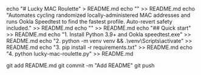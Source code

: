 echo "# Lucky MAC Roulette" > README.md
echo "" >> README.md
echo "Automates cycling randomized locally-administered MAC addresses and runs Ookla Speedtest to find the fastest profile. Auto-revert safety included." >> README.md
echo "" >> README.md
echo "## Quick start" >> README.md
echo "1. Install Python 3.9+ and Ookla speedtest.exe" >> README.md
echo "2. python -m venv venv && .\\venv\\Scripts\\activate" >> README.md
echo "3. pip install -r requirements.txt" >> README.md
echo "4. python lucky-mac-roulette.py" >> README.md

git add README.md
git commit -m "Add README"
git push